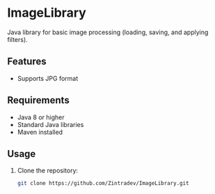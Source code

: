 # ImageLibrary

Java library for basic image processing (loading, saving, and applying filters).

## Features
- Supports JPG format

## Requirements
- Java 8 or higher
- Standard Java libraries
- Maven installed

## Usage
1. Clone the repository:
   ```bash
   git clone https://github.com/Zintradev/ImageLibrary.git
